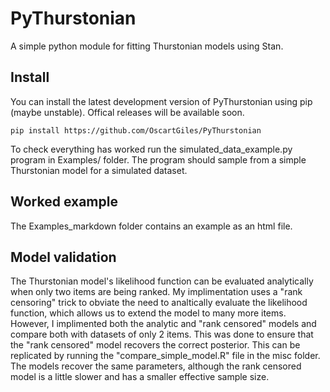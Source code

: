 # PyThurstonian
A simple python module for fitting Thurstonian models using Stan. 


## Install
You can install the latest development version of PyThurstonian using pip (maybe unstable). Offical releases will be available soon.

```
pip install https://github.com/OscartGiles/PyThurstonian
```

To check everything has worked run the simulated_data_example.py program in Examples/ folder. The program should sample from a simple Thurstonian model for a simulated dataset. 

## Worked example
The Examples_markdown folder contains an example as an html file. 


## Model validation

The Thurstonian model's likelihood function can be evaluated analytically when only two items are being ranked. My implimentation uses a "rank censoring" trick to obviate the need to analtically evaluate the likelihood function, which allows us to extend the model to many more items. However, I implimented both the analytic and "rank censored" models and compare both with datasets of only 2 items. This was done to ensure that the "rank censored" model recovers the correct posterior. This can be replicated by running the "compare_simple_model.R" file in the misc folder. The models recover the same parameters, although the rank censored model is a little slower and has a smaller effective sample size. 
